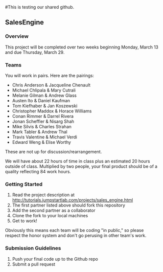 #This is testing our shared github. 

## SalesEngine

### Overview

This project will be completed over two weeks beginning Monday, March 13 and due Thursday, March 29.

### Teams

You will work in pairs. Here are the pairings:

* Chris Anderson & Jacqueline Chenault
* Michael Chlipala & Mary Cutrali
* Melanie Gilman & Andrew Glass
* Austen Ito & Daniel Kaufman
* Tom Kiefhaber & Jan Koszewski
* Christopher Maddox & Horace Williams
* Conan Rimmer & Darrel Rivera
* Jonan Scheffler & Nisarg Shah
* Mike Silvis & Charles Strahan
* Mark Tabler & Andrew Thal
* Travis Valentine & Michael Verdi
* Edward Weng & Elise Worthy

These are not up for discussion/rearrangement.

We will have about 22 hours of time in class plus an estimated 20 hours outside of class. Multiplied by two people, your final product should be of a quality reflecting 84 work hours.

### Getting Started

1. Read the project description at http://tutorials.jumpstartlab.com/projects/sales_engine.html
2. The first partner listed above should fork this repository
3. Add the second partner as a collaborator
4. Clone the fork to your local machines
5. Get to work!

Obviously this means each team will be coding "in public," so please respect the honor system and don't go perusing in other team's work.

### Submission Guidelines

1. Push your final code up to the Github repo
2. Submit a pull request

